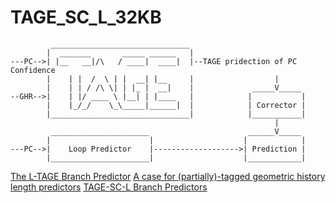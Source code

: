 # TAGE_SC_L_32KB

```
         _______________________________
        |  _______       _____ ______   |
---PC-->| |__   __|/\   / ____|  ____|  |--TAGE pridection of PC Confidence
        |    | |  /  \ | |  __| |__     |                  |
        |    | | / /\ \| | |_ |  __|    |             _____V_____
--GHR-->|    | |/ ____ \ |__| | |____   |            |           |
        |    |_/_/    \_\_____|______|  |            | Corrector |
        |_______________________________|            |___________|
                                                           |
         ______________________                      ______V_____
        |                      |                    |            |
---PC-->|    Loop Predictor    |------------------->| Prediction |
        |______________________|                    |____________|
```

[The L-TAGE Branch Predictor](https://jilp.org/vol9/v9paper6.pdf)
[A case for (partially)-tagged geometric history length predictors](https://jilp.org/vol8/v8paper1.pdf)
[TAGE-SC-L Branch Predictors](https://jilp.org/cbp2014/paper/AndreSeznec.pdf)
